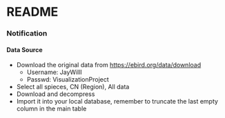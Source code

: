 # README

### Notification

#### Data Source
- Download the original data from https://ebird.org/data/download
    -   Username: JayWilll
    -   Passwd: VisualizationProject
- Select all spieces, CN (Region), All data
- Download and decompress
- Import it into your local database, remember to truncate the last empty column in the main table